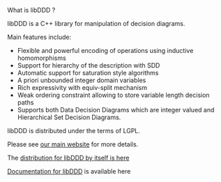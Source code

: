 What is libDDD ?

libDDD is a C++ library for manipulation of decision diagrams.

Main features include:

* Flexible and powerful encoding of operations using inductive homomorphisms
* Support for hierarchy of the description with SDD
* Automatic support for saturation style algorithms
* A priori unbounded integer domain variables
* Rich expressivity with equiv-split mechanism
* Weak ordering constraint allowing to store variable length decision paths
* Supports both Data Decision Diagrams which are integer valued and Hierarchical Set Decision Diagrams.

libDDD is distributed under the terms of LGPL.

Please see [our main website](https://lip6.github.io/ITSTools-web/libddd.html) for more details.

The [distribution for libDDD by itself is here](https://lip6.github.io/libDDD/index.html)

[Documentation for libDDD](https://lip6.github.io/libDDD/libddd.html/index.html) is available here


